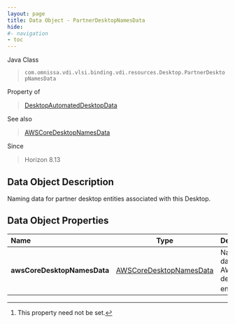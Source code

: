```yaml
---
layout: page
title: Data Object - PartnerDesktopNamesData
hide:
#- navigation
- toc
---
```






Java Class
> `com.omnissa.vdi.vlsi.binding.vdi.resources.Desktop.PartnerDesktopNamesData`

Property of
> [DesktopAutomatedDesktopData](vdi.resources.Desktop.AutomatedDesktopData.md#field_detail)

See also
> [AWSCoreDesktopNamesData](vdi.resources.Desktop.AWSCoreDesktopNamesData.md)

Since
> Horizon 8.13


## Data Object Description

Naming data for partner desktop entities associated with this Desktop.

## Data Object Properties

 Name | Type | Description
:---|:---:|:---
**awsCoreDesktopNamesData**| [AWSCoreDesktopNamesData](vdi.resources.Desktop.AWSCoreDesktopNamesData.md)|  Naming data for AWS desktop entities. [^1]


 


[^1]: This property need not be set.